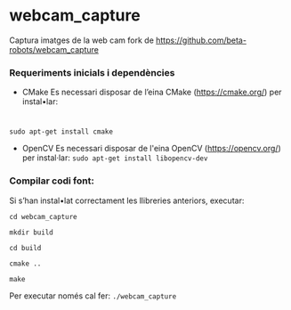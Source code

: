 # webcam_capture
Captura imatges de la web cam fork de https://github.com/beta-robots/webcam_capture
### Requeriments inicials i dependències
* CMake
Es necessari disposar de l’eina CMake (https://cmake.org/)  per instal•lar: 
#
`sudo apt-get install cmake`

* OpenCV
Es necessari disposar de l'eina OpenCV (https://opencv.org/) per instal·lar:
`sudo apt-get install libopencv-dev`

### Compilar codi font:

Si s’han instal•lat correctament les llibreries anteriors, executar:

`cd webcam_capture`

`mkdir build`

`cd build`

`cmake ..`

`make`

Per executar només cal fer: `./webcam_capture`
